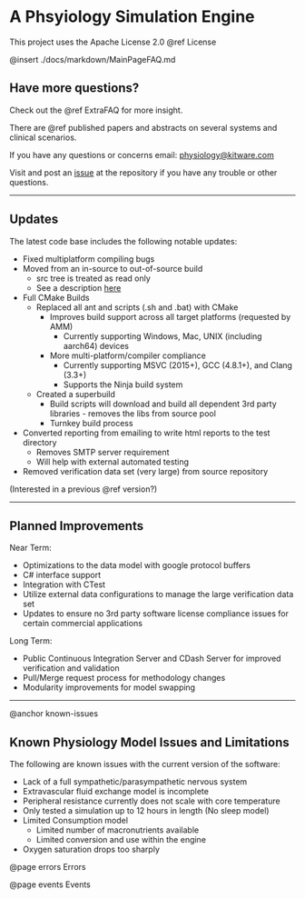 
# A Phsyiology Simulation Engine

This project uses the Apache License 2.0 @ref License

@insert ./docs/markdown/MainPageFAQ.md

## Have more questions?

Check out the @ref ExtraFAQ for more insight.

There are @ref published papers and abstracts on several systems and clinical scenarios. 

If you have any questions or concerns email: physiology@kitware.com

Visit and post an <a href="https://gitlab.kitware.com/physiology/engine/issues">issue</a> at the repository if you have any trouble or other questions.

- - -

## Updates

The latest code base includes the following notable updates:
- Fixed multiplatform compiling bugs
- Moved from an in-source to out-of-source build
  - src tree is treated as read only
  - See a description <a href="https://cmake.org/Wiki/CMake_FAQ#What_is_an_.22out-of-source.22_build.3F">here</a>
- Full CMake Builds
  - Replaced all ant and scripts (.sh and .bat) with CMake
    - Improves build support across all target platforms (requested by AMM)
      - Currently supporting Windows, Mac, UNIX (including aarch64) devices
    - More multi-platform/compiler compliance
      - Currently supporting MSVC (2015+), GCC (4.8.1+), and Clang (3.3+)
      - Supports the Ninja build system 
  - Created a superbuild
    - Build scripts will download and build all dependent 3rd party libraries - removes the libs from source pool
    - Turnkey build process
- Converted reporting from emailing to write html reports to the test directory
  - Removes SMTP server requirement
  - Will help with external automated testing
- Removed verification data set (very large) from source repository

(Interested in a previous @ref version?)

- - -

## Planned Improvements

Near Term:
- Optimizations to the data model with google protocol buffers
- C# interface support
- Integration with CTest
- Utilize external data configurations to manage the large verification data set
- Updates to ensure no 3rd party software license compliance issues for certain commercial applications

Long Term:
- Public Continuous Integration Server and CDash Server for improved verification and validation
- Pull/Merge request process for methodology changes
- Modularity improvements for model swapping

- - -
@anchor known-issues
## Known Physiology Model Issues and Limitations
The following are known issues with the current version of the software:
- Lack of a full sympathetic/parasympathetic nervous system
- Extravascular fluid exchange model is incomplete
- Peripheral resistance currently does not scale with core temperature
- Only tested a simulation up to 12 hours in length (No sleep model)
- Limited Consumption model
  - Limited number of macronutrients available
  - Limited conversion and use within the engine
- Oxygen saturation drops too sharply


@page errors Errors

@page events Events

